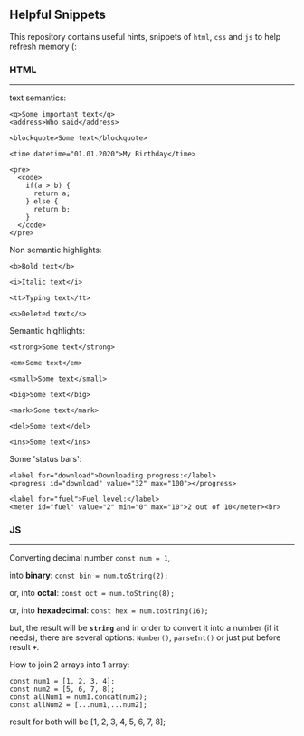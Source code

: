 ## Helpful Snippets

This repository contains useful hints, snippets of ```html```, ```css``` and ```js``` to help refresh memory (:

### HTML

***

text semantics:
```
<q>Some important text</q>
<address>Who said</address>
```
```<blockquote>Some text</blockquote>```

```<time datetime="01.01.2020">My Birthday</time>```
```
<pre>
  <code>
    if(a > b) {
      return a;
    } else {
      return b;
    }
  </code>
</pre>
```
Non semantic highlights:
```
<b>Bold text</b>

<i>Italic text</i>

<tt>Typing text</tt>

<s>Deleted text</s>
```
Semantic highlights:
```
<strong>Some text</strong>

<em>Some text</em>

<small>Some text</small>

<big>Some text</big>

<mark>Some text</mark>

<del>Some text</del>

<ins>Some text</ins>
```
Some 'status bars':
```
<label for="download">Downloading progress:</label>
<progress id="download" value="32" max="100"></progress>
```
```
<label for="fuel">Fuel level:</label>
<meter id="fuel" value="2" min="0" max="10">2 out of 10</meter><br>
```
### JS

***

Converting decimal number ```const num = 1```,

into **binary**:
```const bin = num.toString(2);```

or, into **octal**:
```const oct = num.toString(8);```

or, into **hexadecimal**:
```const hex = num.toString(16);```

but, the result will be **```string```** and in order to convert it into a number (if it needs), there are several options: ```Number()```, ```parseInt()``` or just put  before result **```+```**.

How to join 2 arrays into 1 array:
```
const num1 = [1, 2, 3, 4];
const num2 = [5, 6, 7, 8];
const allNum1 = num1.concat(num2);
const allNum2 = [...num1,...num2];
```
result for both will be [1, 2, 3, 4, 5, 6, 7, 8];
